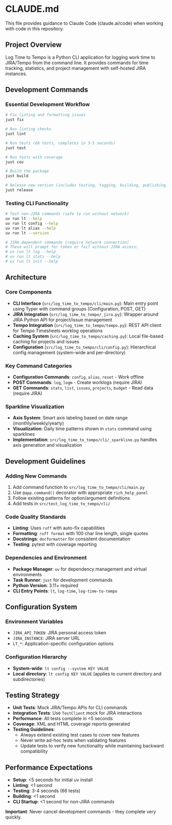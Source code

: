 # CLAUDE.md

This file provides guidance to Claude Code (claude.ai/code) when working with code in this repository.

## Project Overview

Log Time to Tempo is a Python CLI application for logging work time to JIRA/Tempo from the command line. It provides commands for time tracking, statistics, and project management with self-hosted JIRA instances.

## Development Commands

### Essential Development Workflow
```bash
# Fix linting and formatting issues
just fix

# Run linting checks
just lint

# Run tests (66 tests, completes in 3-5 seconds)
just test

# Run tests with coverage
just cov

# Build the package
just build

# Release new version (includes testing, tagging, building, publishing)
just release
```

### Testing CLI Functionality
```bash
# Test non-JIRA commands (safe to run without network)
uv run lt --help
uv run lt config --help
uv run lt alias --help
uv run lt --version

# JIRA-dependent commands (require network connection)
# These will prompt for token or fail without JIRA access:
# uv run lt log --help
# uv run lt stats --help
# uv run lt init --help
```

## Architecture

### Core Components
- **CLI Interface** (`src/log_time_to_tempo/cli/main.py`): Main entry point using Typer with command groups (Configuration, POST, GET)
- **JIRA Integration** (`src/log_time_to_tempo/_jira.py`): Wrapper around JIRA Python API for project/issue management
- **Tempo Integration** (`src/log_time_to_tempo/tempo.py`): REST API client for Tempo Timesheets worklog operations
- **Caching System** (`src/log_time_to_tempo/caching.py`): Local file-based caching for projects and issues
- **Configuration** (`src/log_time_to_tempo/cli/config.py`): Hierarchical config management (system-wide and per-directory)

### Key Command Categories
- **Configuration Commands**: `config`, `alias`, `reset` - Work offline
- **POST Commands**: `log`, `logm` - Create worklogs (require JIRA)
- **GET Commands**: `stats`, `list`, `issues`, `projects`, `budget` - Read data (require JIRA)

### Sparkline Visualization
- **Axis System**: Smart axis labeling based on date range (monthly/weekly/yearly)
- **Visualization**: Daily time patterns shown in `stats` command using sparklines
- **Implementation**: `src/log_time_to_tempo/cli/_sparkline.py` handles axis generation and visualization

## Development Guidelines

### Adding New Commands
1. Add command function to `src/log_time_to_tempo/cli/main.py`
2. Use `@app.command()` decorator with appropriate `rich_help_panel`
3. Follow existing patterns for option/argument definitions
4. Add tests in `src/test_log_time_to_tempo/cli/`

### Code Quality Standards
- **Linting**: Uses `ruff` with auto-fix capabilities
- **Formatting**: `ruff format` with 100 char line length, single quotes
- **Docstrings**: `docformatter` for consistent documentation
- **Testing**: pytest with coverage reporting

### Dependencies and Environment
- **Package Manager**: `uv` for dependency management and virtual environments
- **Task Runner**: `just` for development commands
- **Python Version**: 3.11+ required
- **CLI Entry Points**: `lt`, `log-time`, `log-time-to-tempo`

## Configuration System

### Environment Variables
- `JIRA_API_TOKEN`: JIRA personal access token
- `JIRA_INSTANCE`: JIRA server URL
- `LT_*`: Application-specific configuration options

### Configuration Hierarchy
- **System-wide**: `lt config --system KEY VALUE`
- **Local directory**: `lt config KEY VALUE` (applies to current directory and subdirectories)

## Testing Strategy

- **Unit Tests**: Mock JIRA/Tempo APIs for CLI commands
- **Integration Tests**: Use `TestClient` mock for JIRA interactions
- **Performance**: All tests complete in <5 seconds
- **Coverage**: XML and HTML coverage reports generated
- **Testing Guidelines**:
  - Always extend existing test cases to cover new features
  - Never write ad-hoc tests when validating features
  - Update tests to verify new functionality while maintaining backward compatibility

## Performance Expectations

- **Setup**: <5 seconds for initial uv install
- **Linting**: <1 second
- **Testing**: 3-4 seconds (66 tests)
- **Building**: <1 second
- **CLI Startup**: <1 second for non-JIRA commands

**Important**: Never cancel development commands - they complete very quickly.